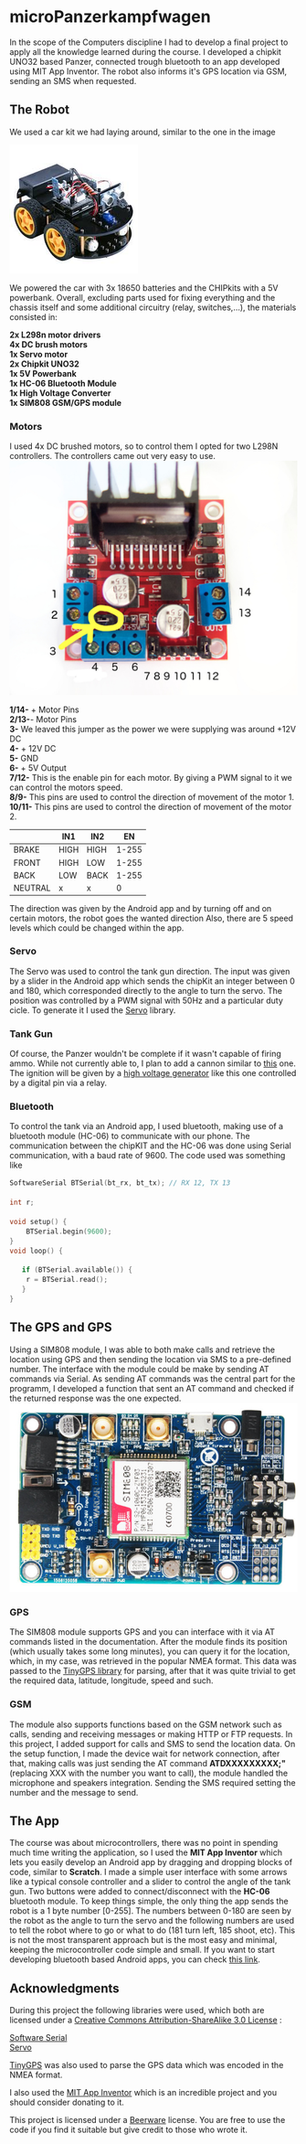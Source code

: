 # microPanzerkampfwagen

In the scope of the Computers discipline I had to develop a final project to apply all the knowledge learned during the course. I developed a chipkit UNO32 based Panzer, connected trough bluetooth to an app developed using MIT App Inventor. The robot also informs it's GPS location via GSM, sending an SMS when requested. 

## The Robot
We used a car kit we had laying around, similar to the one in the image

![car kit](/images/robot_car_kit.jpeg)

We powered the car with 3x 18650 batteries and the CHIPkits with a 5V powerbank. Overall, excluding parts used for fixing everything and the chassis itself and some additional circuitry (relay, switches,...), the materials consisted in:

**2x L298n motor drivers<br>
4x DC brush motors<br>
1x Servo motor<br>
2x Chipkit UNO32<br>
1x 5V Powerbank<br>
1x HC-06 Bluetooth Module<br>
1x High Voltage Converter<br>
1x SIM808 GSM/GPS module**<br>

### Motors
I used 4x DC brushed motors, so to control them I opted for two L298N controllers. The controllers came out very easy to use. 
![l298n](/images/l298n.jpg)

**1/14-** + Motor Pins<br>
**2/13-**- Motor Pins<br>
**3-** We leaved this jumper as the power we were supplying was around +12V DC<br>
**4-** + 12V DC<br>
**5-** GND<br>
**6-** + 5V Output<br>
**7/12-** This is the enable pin for each motor. By giving a PWM signal to it we can control the motors speed.<br>
**8/9-** This pins are used to control the direction of movement of the motor 1.<br>
**10/11-** This pins are used to control the direction of movement of the motor 2.<br>

|         | IN1  | IN2  |  EN  |
|---------|------|------|------|
| BRAKE   | HIGH | HIGH | 1-255|
| FRONT   | HIGH | LOW  | 1-255|
| BACK    | LOW  | BACK | 1-255|
| NEUTRAL | x    |  x   |   0  |

The direction was given by the Android app and by turning off and on certain motors, the robot goes the wanted direction
Also, there are 5 speed levels which could be changed within the app.

### Servo
The Servo was used to control the tank gun direction. The input was given by a slider in the Android app which sends the chipKit an integer between 0 and 180, which corresponded directly to the angle to turn the servo.
The position was controlled by a PWM signal with 50Hz and a particular duty cicle. To generate it I used the [Servo](https://www.arduino.cc/en/Reference/Servo) library.

### Tank Gun

Of course, the Panzer wouldn't be complete if it wasn't capable of firing ammo. While not currently able to, I plan to add a cannon similar to [this](https://www.youtube.com/watch?v=QGj8xMDRSQ0) one. The ignition will be given by a [high voltage generator](https://pt.aliexpress.com/item/3-6V-High-Pressure-Generator-Module-Igniter-1-5A-Output-Voltage-20KV-20000KV-Boost-Step-up/32803789310.html) like this one controlled by a digital pin via a relay.

### Bluetooth

To control the tank via an Android app, I used bluetooth, making use of a bluetooth module (HC-06) to communicate with our phone. The communication between the chipKIT and the HC-06 was done using Serial communication, with a baud rate of 9600. The code used was something like
```c++
SoftwareSerial BTSerial(bt_rx, bt_tx); // RX 12, TX 13

int r;

void setup() {
    BTSerial.begin(9600);
}
void loop() {

   if (BTSerial.available()) {
    r = BTSerial.read();
   } 
}
```
## The GPS and GPS

Using a SIM808 module, I was able to both make calls and retrieve the location using GPS and then sending the location via SMS to a pre-defined number.
The interface with the module could be make by sending AT commands via Serial. As sending AT commands was the central part for the programm, I developed a function that sent an AT command and checked if the returned response was the one expected.
![sim808](/images/sim808.jpg)

### GPS

The SIM808 module supports GPS and you can interface with it via AT commands listed in the documentation. After the module finds its position (which usually takes some long minutes), you can query it for the location, which, in my case, was retrieved in the popular NMEA format. This data was passed to the [TinyGPS library](http://arduiniana.org/libraries/tinygpsplus/) for parsing, after that it was quite trivial to get the required data, latitude, longitude, speed and such.

### GSM

The module also supports functions based on the GSM network such as calls, sending and receiving messages or making HTTP or FTP requests. In this project, I added support for calls and SMS to send the location data. On the setup function, I made the device wait for network connection, after that, making calls was just sending the AT command **ATDXXXXXXXXX;"** (replacing XXX with the number you want to call), the module handled the microphone and speakers integration.
Sending the SMS required setting the number and the message to send.

## The App
The course was about microcontrollers, there was no point in spending much time writing the application, so I used the **MIT App Inventor** which lets you easily develop an Android app by dragging and dropping blocks of code, similar to **Scratch**.
I made a simple user interface with some arrows like a typical console controller and a slider to control the angle of the tank gun. Two buttons were added to connect/disconnect with the **HC-06** bluetooth module. To keep things simple, the only thing the app sends the robot is a 1 byte number [0-255]. The numbers between 0-180 are seen by the robot as the angle to turn the servo and the following numbers are used to tell the robot where to go or what to do (181 turn left, 185 shoot, etc). This is not the most transparent approach but is the most easy and minimal, keeping the microcontroller code simple and small.
If you want to start developing bluetooth based Android apps, you can check [this link](http://appinventor.pevest.com/?p=520).


## Acknowledgments

During this project the following libraries were used, which both are licensed under a [Creative Commons Attribution-ShareAlike 3.0 License](https://creativecommons.org/licenses/by-sa/3.0/) :

[Software Serial](https://www.arduino.cc/en/Reference/SoftwareSerial)<br>
[Servo](https://www.arduino.cc/en/Reference/Servo)<br>

[TinyGPS](https://github.com/mikalhart/TinyGPS) was also used to parse the GPS data which was encoded in the NMEA format.<br>

I also used the [MIT App Inventor](http://appinventor.mit.edu/) which is an incredible project and you should consider donating to it.<br>

This project is licensed under a [Beerware](https://en.wikipedia.org/wiki/Beerware) license. You are free to use the code if you find it suitable but give credit to those who wrote it.
